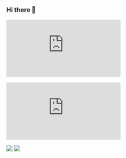 ### Hi there 👋

  [![My Stats](https://github-stats-evirunurm.vercel.app/api/stats.js?username=KeiIT11)](https://github.com/evirunurm/github-stats)

  [![My languages](https://github-stats-evirunurm.vercel.app/api/languages.js?username=KeiIT11&peng=false)](https://github.com/evirunurm/github-stats)

![](http://github-profile-summary-cards.vercel.app/api/cards/most-commit-language?username=KeiIT11&theme=monokai)
![](http://github-profile-summary-cards.vercel.app/api/cards/stats?username=KeiIT11&theme=monokai)

<!--
**KeiIT11/KeiIT11** is a ✨ _special_ ✨ repository because its `README.md` (this file) appears on your GitHub profile.

Here are some ideas to get you started:

- 🔭 I’m currently working on ...
- 🌱 I’m currently learning ...
- 👯 I’m looking to collaborate on ...
- 🤔 I’m looking for help with ...
- 💬 Ask me about ...
- 📫 How to reach me: ...
- 😄 Pronouns: ...
- ⚡ Fun fact: ...
-->
